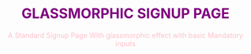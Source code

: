    <h1 style="text-align:center ; color: Purple ; "> GLASSMORPHIC SIGNUP PAGE </h1> 
   <p style="text-align:center ; color: Pink ;"> A Standard  Signup Page With glassmorphic effect with basic Mandatory inputs </p>
   
